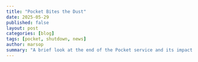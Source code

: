 ```yaml
---
title: "Pocket Bites the Dust"
date: 2025-05-29
published: false
layout: post
categories: [blog]
tags: [pocket, shutdown, news]
author: marsop
summary: "A brief look at the end of the Pocket service and its impact."
---
```


